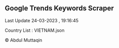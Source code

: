 

## Google Trends Keywords Scraper 
 
Last Update 24-03-2023 , 19:16:45

Country List :
VIETNAM.json



© Abdul Muttaqin 
